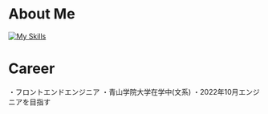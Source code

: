 # About Me
[![My Skills](https://skillicons.dev/icons?i=js,html,css,sass,tailwind,ts,react,nextjs,nodejs,rails,ruby,webpack,postman,docker,firebase,mongodb,supabase,vercel,figma&perline=8)](https://skillicons.dev)

# Career
・フロントエンドエンジニア
・青山学院大学在学中(文系)
・2022年10月エンジニアを目指す

